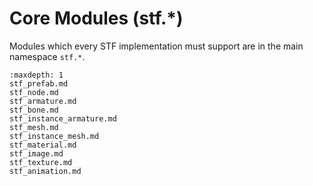 # Core Modules (stf.*)

Modules which every STF implementation must support are in the main namespace `stf.*`.

```{toctree}
:maxdepth: 1
stf_prefab.md
stf_node.md
stf_armature.md
stf_bone.md
stf_instance_armature.md
stf_mesh.md
stf_instance_mesh.md
stf_material.md
stf_image.md
stf_texture.md
stf_animation.md
```
